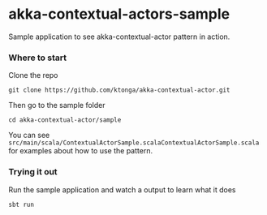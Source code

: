 akka-contextual-actors-sample
=============================

Sample application to see akka-contextual-actor pattern in action.

### Where to start

Clone the repo

    git clone https://github.com/ktonga/akka-contextual-actor.git

Then go to the sample folder

    cd akka-contextual-actor/sample

You can see `src/main/scala/ContextualActorSample.scalaContextualActorSample.scala` for examples about how to use the pattern.

### Trying it out

Run the sample application and watch a output to learn what it does

    sbt run
